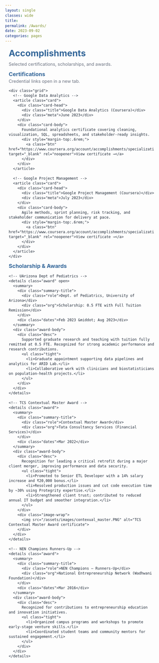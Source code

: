 ```yaml
---
layout: single
classes: wide
title:
permalink: /Awards/
date: 2023-09-02
categories: pages
---
```


<link href="https://fonts.googleapis.com/css2?family=Inter:wght@400;600&display=swap" rel="stylesheet">

<style>
  :root{
    --brand:#336699; --ink:#1f2937; --muted:#6b7280;
    --card:#ffffff; --line:#e5e7eb; --ring:rgba(51,102,153,.12);
    --bg:#f8fafc; --wrap-max: 1000px;
  }

  .awards-wrap{
    font-family:'Inter',system-ui,-apple-system,Segoe UI,Roboto,Helvetica,Arial,sans-serif;
    width:100%; max-width:min(100%, var(--wrap-max));
    margin-inline:auto; padding-inline:12px; box-sizing:border-box;
    color:var(--ink);
  }
  h1.page-title{ color:var(--brand); margin:.25rem 0 .6rem; font-size:clamp(24px,3vw,30px); }
  p.page-sub{ color:var(--muted); font-size:14.5px; margin:0 0 .9rem; }

  /* Section headers */
  .section{
    margin: .8rem 0;
  }
  .section h2{
    color:var(--brand); font-size:18px; margin:.2rem 0 .5rem;
  }
  .section-sub{ color:var(--muted); font-size:14.5px; margin:-.25rem 0 .6rem; }


  /* Cards */
  .card{
    background:var(--card); border:1px solid var(--line); border-radius:14px;
    box-shadow:0 1px 0 var(--ring); margin:.6rem 0; overflow:hidden;
  }
  .card-head{
    display:flex; justify-content:space-between; align-items:center;
    gap:10px; padding:12px 14px; background:#fff;
  }
  .title{ font-weight:700; font-size:16px; color:var(--ink); }
  .meta{ color:var(--muted); font-size:13.5px; white-space:nowrap; }
  .card-body{ padding:12px 14px 14px; border-top:1px solid var(--line); font-size:15px; line-height:1.55; }

  /* Certifications grid */
  .grid{
    display:grid; gap:10px; grid-template-columns: repeat(1, minmax(0,1fr));
  }
  @media (min-width:760px){ .grid{ grid-template-columns: repeat(2, minmax(0,1fr)); } }

  .btn{
    display:inline-block; text-decoration:none; font-weight:600; font-size:14px;
    padding:7px 10px; border-radius:9px; border:1px solid var(--brand); color:var(--brand); background:#fff;
  }
  .btn:hover{ background:var(--brand); color:#fff; }

  /* Collapsible award cards */
  details.award{ border:1px solid var(--line); border-radius:14px; background:#fff; box-shadow:0 1px 0 var(--ring); margin:.6rem 0; overflow:hidden; }
  .award > summary{
    list-style:none; cursor:pointer; outline:none;
    display:grid; grid-template-columns: 1fr auto; align-items:center; gap:12px; padding:12px 14px;
  }
  .award > summary::-webkit-details-marker{ display:none; }
  .award .summary-title{ display:flex; flex-direction:column; gap:2px; }
  .award .summary-title .role{ font-weight:700; color:var(--ink); font-size:16px; }
  .award .summary-title .org{ color:var(--muted); font-size:13.5px; }
  .award .dates{ color:var(--muted); font-size:13.5px; white-space:nowrap; }

  .award-body{ border-top:1px solid var(--line); padding:12px 14px 14px; display:grid; gap:12px; grid-template-columns:1fr; }
  @media (min-width:860px){ .award-body{ grid-template-columns: 1fr 320px; } }

  .desc{ font-size:15px; line-height:1.6; }
  .image-wrap{
    display:flex; align-items:center; justify-content:center;
    background:var(--bg); border:1px solid var(--line); border-radius:12px; padding:8px;
  }
  .image-wrap img{ width:100%; height:auto; border-radius:8px; }

  /* Small list */
  ul.tight{ margin:.25rem 0 0; padding-left:18px; }
  ul.tight li{ margin:.2rem 0; }
</style>
<style>
/* ========= 1) Make the SITE wider on desktop ========= */
/* Works nicely with Minimal Mistakes / similar Jekyll shells */
:root{
  --site-max: 1280px;     /* overall shell width */
  --content-max: 1060px;  /* inner content column width */
}
@media (min-width: 1200px){
  /* Header + main wrappers */
  .masthead__inner-wrap,
  .initial-content,
  .page,
  .archive,
  .page__inner-wrap,
  .page__content{
    max-width: var(--site-max) !important;
  }
  /* If your theme centers via margin auto, keep it centered */
  .masthead__inner-wrap,
  .initial-content,
  .page,
  .archive{ margin-left:auto; margin-right:auto; }
}

/* Optional: slightly narrow the left author sidebar to reclaim space */
@media (min-width: 1200px){
  .sidebar { flex-basis: 260px !important; max-width: 260px !important; }
  .page__content { max-width: calc(var(--site-max) - 260px - 48px) !important; } /* 48px gutters */
}

/* ========= 2) Widen the ABOUT landing area ========= */
/* Your page uses .landing; just let it breathe more on large screens */
.landing{ max-width: min(var(--content-max), 92vw) !important; }
@media (min-width: 1400px){
  :root{ --site-max: 1360px; --content-max: 1140px; }
}

/* Slightly increase readable size on big screens */
@media (min-width: 1200px){
  .landing .lede{ font-size: 18px; line-height: 1.6; }
  .story{ font-size: 16px; }
}

/* ========= 3) Give “proof” chips more columns on wide screens ========= */
@media (min-width: 1200px){
  .proof{ grid-template-columns: repeat(3, minmax(0,1fr)); gap: 12px; }
}

/* ========= 4) Projects list: arrange in 2 columns on desktop ========= */
/* If your projects are a vertical list, turn them into a grid */
@media (min-width: 1100px){
  .projects-grid,             /* use if you already have a grid class */
  .archive__item-list,        /* Minimal Mistakes posts/projects list */
  .project-list{              /* fallback */
    display: grid !important;
    grid-template-columns: 1fr 1fr;
    gap: 16px;
  }
  /* Ensure each card stretches nicely */
  .archive__item,
  .project-card{ height: 100%; }
}

/* ========= 5) Skills: allow boxes to use the width ========= */
@media (min-width: 1100px){
  .skills-sections,
  .feature__wrapper{          /* common container name in themes */
    display: grid;
    grid-template-columns: repeat(3, minmax(0,1fr));
    gap: 16px;
  }
}

/* ========= 6) Trim excess vertical whitespace ========= */
section + section{ margin-top: 2rem; }
@media (min-width: 1200px){
  section + section{ margin-top: 2.25rem; }
}

/* ========= 7) Optional “full-bleed” helper ========= */
/* Use <section class="fullbleed"> ... </section> to span the full width */
.fullbleed{
  margin-left: 50%;
  transform: translateX(-50%);
  width: min(var(--site-max), 96vw);
}
</style>


<div class="awards-wrap">
  <h1 class="page-title">Accomplishments</h1>
  <p class="page-sub">Selected certifications, scholarships, and awards.</p>

  <!-- ================= CERTIFICATIONS ================ -->
  <section class="section" id="certs">
    <h2>Certifications</h2>
    <p class="section-sub">Credential links open in a new tab.</p>

    <div class="grid">
      <!-- Google Data Analytics -->
      <article class="card">
        <div class="card-head">
          <div class="title">Google Data Analytics (Coursera)</div>
          <div class="meta">June 2023</div>
        </div>
        <div class="card-body">
          Foundational analytics certificate covering cleaning, visualization, SQL, spreadsheets, and stakeholder-ready insights.
          <div style="margin-top:.6rem;">
            <a class="btn" href="https://www.coursera.org/account/accomplishments/specialization/certificate/EMEK5BC3QWPA" target="_blank" rel="noopener">View certificate →</a>
          </div>
        </div>
      </article>

      <!-- Google Project Management -->
      <article class="card">
        <div class="card-head">
          <div class="title">Google Project Management (Coursera)</div>
          <div class="meta">July 2023</div>
        </div>
        <div class="card-body">
          Agile methods, sprint planning, risk tracking, and stakeholder communication for delivery at pace.
          <div style="margin-top:.6rem;">
            <a class="btn" href="https://www.coursera.org/account/accomplishments/specialization/certificate/UCSV3HVH4LQL" target="_blank" rel="noopener">View certificate →</a>
          </div>
        </div>
      </article>
    </div>
  </section>

  <!-- ============== SCHOLARSHIP & AWARDS ============== -->
  <section class="section" id="awards">
    <h2>Scholarship & Awards</h2>

    <!-- UArizona Dept of Pediatrics -->
    <details class="award" open>
      <summary>
        <div class="summary-title">
          <div class="role">Dept. of Pediatrics, University of Arizona</div>
          <div class="org">Scholarship: 0.5 FTE with Full Tuition Remission</div>
        </div>
        <div class="dates">Feb 2023 &middot; Aug 2023</div>
      </summary>
      <div class="award-body">
        <div class="desc">
          Supported graduate research and teaching with tuition fully remitted at 0.5 FTE. Recognized for strong academic performance and research contributions.
          <ul class="tight">
            <li>Graduate appointment supporting data pipelines and analytics for ARID Lab.</li>
            <li>Collaborative work with clinicians and biostatisticians on population-health projects.</li>
          </ul>
        </div>
      </div>
    </details>

    <!-- TCS Contextual Master Award -->
    <details class="award">
      <summary>
        <div class="summary-title">
          <div class="role">Contextual Master Award</div>
          <div class="org">Tata Consultancy Services (Financial Services)</div>
        </div>
        <div class="dates">Mar 2022</div>
      </summary>
      <div class="award-body">
        <div class="desc">
          Recognition for leading a critical retrofit during a major client merger, improving performance and data security.
          <ul class="tight">
            <li>Promoted to Senior ETL Developer with a 14% salary increase and ₹20,000 bonus.</li>
            <li>Resolved production issues and cut code execution time by ~30% using Protegrity expertise.</li>
            <li>Strengthened client trust; contributed to reduced annual IT budget and smoother integration.</li>
          </ul>
        </div>
        <div class="image-wrap">
          <img src="/assets/images/contexual_master.PNG" alt="TCS Contextual Master Award certificate">
        </div>
      </div>
    </details>

    <!-- NEN Champions Runners-Up -->
    <details class="award">
      <summary>
        <div class="summary-title">
          <div class="role">NEN Champions — Runners-Up</div>
          <div class="org">National Entrepreneurship Network (Wadhwani Foundation)</div>
        </div>
        <div class="dates">Mar 2016</div>
      </summary>
      <div class="award-body">
        <div class="desc">
          Recognized for contributions to entrepreneurship education and innovation initiatives.
          <ul class="tight">
            <li>Organized campus programs and workshops to promote early-stage venture skills.</li>
            <li>Coordinated student teams and community mentors for sustained engagement.</li>
          </ul>
        </div>
      </div>
    </details>
  </section>
</div>

